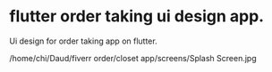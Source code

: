 # flutter order taking ui design app.

Ui design for order taking app on flutter.

/home/chi/Daud/fiverr order/closet app/screens/Splash Screen.jpg
